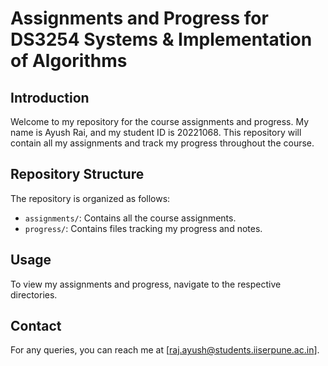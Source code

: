 # Assignments and Progress for DS3254 Systems & Implementation of Algorithms 

## Introduction
Welcome to my repository for the course assignments and progress. My name is Ayush Rai, and my student ID is 20221068. This repository will contain all my assignments and track my progress throughout the course.

## Repository Structure
The repository is organized as follows:
- `assignments/`: Contains all the course assignments.
- `progress/`: Contains files tracking my progress and notes.

## Usage
To view my assignments and progress, navigate to the respective directories.

## Contact
For any queries, you can reach me at [raj.ayush@students.iiserpune.ac.in].

